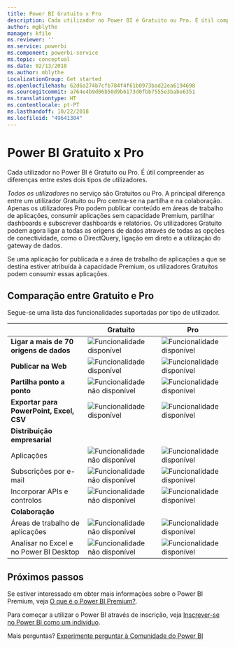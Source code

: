 ```yaml
---
title: Power BI Gratuito x Pro
description: Cada utilizador no Power BI é Gratuito ou Pro. É útil compreender as diferenças entre estes dois tipos de utilizadores...
author: mgblythe
manager: kfile
ms.reviewer: ''
ms.service: powerbi
ms.component: powerbi-service
ms.topic: conceptual
ms.date: 02/13/2018
ms.author: mblythe
LocalizationGroup: Get started
ms.openlocfilehash: 62d6a274b7cfb784f4f61b0973bad22ea6194698
ms.sourcegitcommit: a764e4b9d06b50d9b6173d0fbb7555e3babe6351
ms.translationtype: HT
ms.contentlocale: pt-PT
ms.lasthandoff: 10/22/2018
ms.locfileid: "49641304"
---
```

# <a name="power-bi-free-vs-pro"></a>Power BI Gratuito x Pro

Cada utilizador no Power BI é Gratuito ou Pro. É útil compreender as diferenças entre estes dois tipos de utilizadores.

*Todos os utilizadores* no serviço são Gratuitos ou Pro. A principal diferença entre um utilizador Gratuito ou Pro centra-se na partilha e na colaboração. Apenas os utilizadores Pro podem publicar conteúdo em áreas de trabalho de aplicações, consumir aplicações sem capacidade Premium, partilhar dashboards e subscrever dashboards e relatórios. Os utilizadores Gratuito podem agora ligar a todas as origens de dados através de todas as opções de conectividade, como o DirectQuery, ligação em direto e a utilização do gateway de dados.

Se uma aplicação for publicada e a área de trabalho de aplicações a que se destina estiver atribuída à capacidade Premium, os utilizadores Gratuitos podem consumir essas aplicações.

## <a name="free-vs-pro-comparison"></a>Comparação entre Gratuito e Pro
Segue-se uma lista das funcionalidades suportadas por tipo de utilizador.

|  | Gratuito | Pro |
| --- | --- | --- |
| **Ligar a mais de 70 origens de dados** |![Funcionalidade disponível](media/features-license-type/available.png) |![Funcionalidade disponível](media/features-license-type/available.png) |
| **Publicar na Web** |![Funcionalidade disponível](media/features-license-type/available.png) |![Funcionalidade disponível](media/features-license-type/available.png) |
| **Partilha ponto a ponto** |![Funcionalidade não disponível](media/features-license-type/not-available.png) |![Funcionalidade disponível](media/features-license-type/available.png) |
| **Exportar para PowerPoint, Excel, CSV** |![Funcionalidade disponível](media/features-license-type/available.png) |![Funcionalidade disponível](media/features-license-type/available.png) |
| **Distribuição empresarial** | | |
| Aplicações |![Funcionalidade não disponível](media/features-license-type/not-available.png) |![Funcionalidade disponível](media/features-license-type/available.png) |
| Subscrições por e-mail |![Funcionalidade não disponível](media/features-license-type/not-available.png) |![Funcionalidade disponível](media/features-license-type/available.png) |
| Incorporar APIs e controlos |![Funcionalidade não disponível](media/features-license-type/not-available.png) |![Funcionalidade disponível](media/features-license-type/available.png) |
| **Colaboração** | | |
| Áreas de trabalho de aplicações |![Funcionalidade não disponível](media/features-license-type/not-available.png) |![Funcionalidade disponível](media/features-license-type/available.png) |
| Analisar no Excel e no Power BI Desktop |![Funcionalidade não disponível](media/features-license-type/not-available.png) |![Funcionalidade disponível](media/features-license-type/available.png) |

## <a name="next-steps"></a>Próximos passos

Se estiver interessado em obter mais informações sobre o Power BI Premium, veja [O que é o Power BI Premium?](service-premium.md).

Para começar a utilizar o Power BI através de inscrição, veja [Inscrever-se no Power BI como um indivíduo](service-self-service-signup-for-power-bi.md).

Mais perguntas? [Experimente perguntar à Comunidade do Power BI](https://community.powerbi.com/)